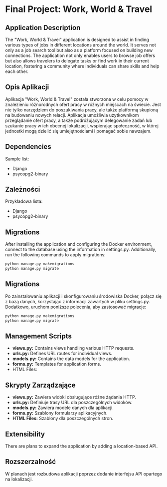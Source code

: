 # Final Project: Work, World & Travel

## Application Description
The "Work, World & Travel" application is designed to assist in finding various types of jobs in different locations around the world. It serves not only as a job search tool but also as a platform focused on building new connections. The application not only enables users to browse job offers but also allows travelers to delegate tasks or find work in their current location, fostering a community where individuals can share skills and help each other.

## Opis Aplikacji
Aplikacja "Work, World & Travel" została stworzona w celu pomocy w znalezieniu różnorodnych ofert pracy w różnych miejscach na świecie. Jest nie tylko narzędziem do poszukiwania pracy, ale także platformą skupioną na budowaniu nowych relacji. Aplikacja umożliwia użytkownikom przeglądanie ofert pracy, a także podróżującym delegowanie zadań lub szukanie pracy w ich obecnej lokalizacji, wspierając społeczność, w której jednostki mogą dzielić się umiejętnościami i pomagać sobie nawzajem.

## Dependencies
Sample list:
- Django
- psycopg2-binary

## Zależności
Przykładowa lista:
- Django
- psycopg2-binary

## Migrations
After installing the application and configuring the Docker environment, connect to the database using the information in settings.py. Additionally, run the following commands to apply migrations:

```bash
python manage.py makemigrations
python manage.py migrate
```

## Migrations
Po zainstalowaniu aplikacji i skonfigurowaniu środowiska Docker, połącz się z bazą danych, korzystając z informacji zawartych w pliku settings.py. Dodatkowo, uruchom poniższe polecenia, aby zastosować migracje:

```bash
python manage.py makemigrations
python manage.py migrate
```
## Management Scripts
- **views.py:** Contains views handling various HTTP requests.
- **urls.py:** Defines URL routes for individual views.
- **models.py:** Contains the data models for the application.
- **forms.py:** Templates for application forms.
- HTML Files: 

## Skrypty Zarządzające
- **views.py:** Zawiera widoki obsługujące różne żądania HTTP.
- **urls.py:** Definiuje trasy URL dla poszczególnych widoków.
- **models.py:** Zawiera modele danych dla aplikacji.
- **forms.py:** Szablony formularzy aplikacyjnych.
- **HTML Files:** Szablony dla poszczególnych stron.

## Extensibility
There are plans to expand the application by adding a location-based API.

## Rozszerzalność
W planach jest rozbudowa aplikacji poprzez dodanie interfejsu API opartego na lokalizacji.


